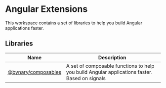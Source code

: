 # Angular Extensions

This workspace contains a set of libraries to help you build Angular applications faster.

## Libraries

| Name                                                      | Description                                                                                   |
|-----------------------------------------------------------|-----------------------------------------------------------------------------------------------|
| [@bynary/composables](libs/composables/README.md) | A set of composable functions to help you build Angular applications faster. Based on signals |

